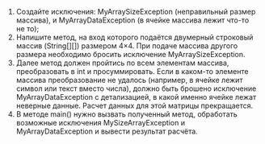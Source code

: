 1. Создайте исключения: MyArraySizeException (неправильный размер массива), и
MyArrayDataException (в ячейке массива лежит что-то не то);
2. Напишите метод, на вход которого подаётся двумерный строковый массив (String[][]) размером
4×4. При подаче массива другого размера необходимо бросить исключение
MyArraySizeException.
3. Далее метод должен пройтись по всем элементам массива, преобразовать в int и
просуммировать. Если в каком-то элементе массива преобразование не удалось (например, в
ячейке лежит символ или текст вместо числа), должно быть брошено исключение
MyArrayDataException с детализацией, в какой именно ячейке лежат неверные данные. Расчет
данных для этой матрицы прекращается.
4. В методе main() нужно вызвать полученный метод, обработать возможные исключения
MySizeArrayException и MyArrayDataException и вывести результат расчёта.  
